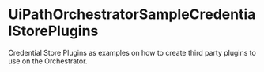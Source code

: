 # UiPathOrchestratorSampleCredentialStorePlugins
 Credential Store Plugins as examples on how to create third party plugins to use on the Orchestrator.
